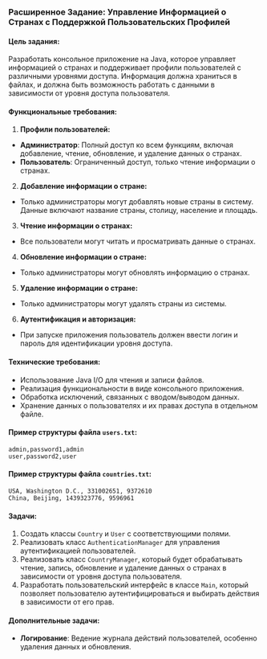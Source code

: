 ### Расширенное Задание: Управление Информацией о Странах с Поддержкой Пользовательских Профилей

#### Цель задания:
Разработать консольное приложение на Java, которое управляет информацией о странах и поддерживает профили пользователей с различными уровнями доступа. Информация должна храниться в файлах, и должна быть возможность работать с данными в зависимости от уровня доступа пользователя.

#### Функциональные требования:
1. **Профили пользователей:**
  - **Администратор**: Полный доступ ко всем функциям, включая добавление, чтение, обновление, и удаление данных о странах.
  - **Пользователь**: Ограниченный доступ, только чтение информации о странах.

2. **Добавление информации о стране:**
  - Только администраторы могут добавлять новые страны в систему. Данные включают название страны, столицу, население и площадь.

3. **Чтение информации о странах:**
  - Все пользователи могут читать и просматривать данные о странах.

4. **Обновление информации о стране:**
  - Только администраторы могут обновлять информацию о странах.

5. **Удаление информации о стране:**
  - Только администраторы могут удалять страны из системы.

6. **Аутентификация и авторизация:**
  - При запуске приложения пользователь должен ввести логин и пароль для идентификации уровня доступа.

#### Технические требования:
- Использование Java I/O для чтения и записи файлов.
- Реализация функциональности в виде консольного приложения.
- Обработка исключений, связанных с вводом/выводом данных.
- Хранение данных о пользователях и их правах доступа в отдельном файле.

#### Пример структуры файла `users.txt`:
```
admin,password1,admin
user,password2,user
```

#### Пример структуры файла `countries.txt`:
```
USA, Washington D.C., 331002651, 9372610
China, Beijing, 1439323776, 9596961
```

#### Задачи:
1. Создать классы `Country` и `User` с соответствующими полями.
2. Реализовать класс `AuthenticationManager` для управления аутентификацией пользователей.
3. Реализовать класс `CountryManager`, который будет обрабатывать чтение, запись, обновление и удаление данных о странах в зависимости от уровня доступа пользователя.
4. Разработать пользовательский интерфейс в классе `Main`, который позволяет пользователю аутентифицироваться и выбирать действия в зависимости от его прав.

#### Дополнительные задачи:
- **Логирование**: Ведение журнала действий пользователей, особенно удаления данных и обновления.
